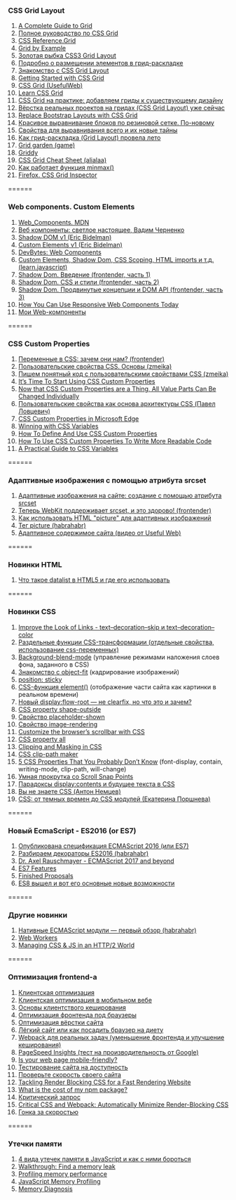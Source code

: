 ### CSS Grid Layout
1. [A Complete Guide to Grid](https://css-tricks.com/snippets/css/complete-guide-grid/)
2. [Полное руководство по CSS Grid](https://tuhub.ru/frontend/css-grid-complete-guide/)
3. [CSS Reference.Grid](https://tympanus.net/codrops/css_reference/grid/)
4. [Grid by Example](http://gridbyexample.com/)
5. [Золотая рыбка CSS3 Grid Layout](http://css-live.ru/css/zolotaya-rybka-css3-grid-layout.html) 
6. [Подробно о размещении элементов в грид-раскладке](http://css-live.ru/articles/podrobno-o-razmeshhenii-elementov-v-grid-raskladke-css-grid-layout.html)
7. [Знакомство с CSS Grid Layout](http://css-live.ru/articles/znakomstvo-s-css-grid-layout.html)
8. [Getting Started with CSS Grid](https://css-tricks.com/getting-started-css-grid/)
9. [CSS Grid (UsefulWeb)](https://www.youtube.com/watch?v=BmRtCQiBG1o&feature=youtu.be)
10. [Learn CSS Grid](http://learncssgrid.com/)
11. [CSS Grid на практике: добавляем гриды к существующему дизайну](http://css-live.ru/articles/css-grid-na-praktike-dobavlyaem-gridy-k-sushhestvuyushhemu-dizajnu.html)
12. [Вёрстка реальных проектов на гридах (CSS Grid Layout) уже сейчас](http://css-live.ru/articles/vyorstka-realnyx-proektov-na-gridax-css-grid-layout-uzhe-sejchas.html)
13. [Replace Bootstrap Layouts with CSS Grid](https://hacks.mozilla.org/2017/04/replace-bootstrap-layouts-with-css-grid/)
14. [Красивое выравнивание блоков по резиновой сетке. По-новому](http://css-live.ru/css/responsive-grid-css-grid-layout-auto-fill.html) 
15. [Свойства для выравнивания всего и их новые тайны](http://css-live.ru/articles-css/svojstva-dlya-vyravnivaniya-vsego-i-ix-novye-tajny.html)
16. [Как грид-раскладка (Grid Layout) провела лето](http://css-live.ru/articles/kak-grid-raskladka-grid-layout-provela-leto.html)
17. [Grid garden (game)](http://cssgridgarden.com)
18. [Griddy](http://www.griddy.io/?utm_source=forwebdev_twtr&utm_medium=announcement&utm_campaign=griddy--interaktivnaya-pesochnitsa-dlya-izuch)
19. [CSS Grid Cheat Sheet (alialaa)](https://alialaa.github.io/css-grid-cheat-sheet/)
20. [Как работает функция minmax()](http://css-live.ru/articles/kak-rabotaet-funkciya-minmax.html)
21. [Firefox. CSS Grid Inspector](https://developer.mozilla.org/en-US/docs/Tools/Page_Inspector/How_to/Examine_grid_layouts)

======

### Web components. Custom Elements
1. [Web_Components. MDN](https://developer.mozilla.org/en-US/docs/Web/Web_Components)
2. [Веб компоненты: светлое настоящее, Вадим Черненко](https://youtu.be/KjPsp_PVPuU)
3. [Shadow DOM v1 (Eric Bidelman)](https://developers.google.com/web/fundamentals/getting-started/primers/shadowdom)
4. [Custom Elements v1 (Eric Bidelman)](https://developers.google.com/web/fundamentals/getting-started/primers/customelements)
5. [DevBytes: Web Components](https://www.youtube.com/watch?v=T5y_lmLngAk&list=PLOU2XLYxmsIJkA_W95NDrjdkk3dR6Jq4w&index=1)
6. [Custom Elements, Shadow Dom, CSS Scoping, HTML imports и т.д. (learn.javascript)](https://learn.javascript.ru/webcomponents)
7. [Shadow Dom. Введение (frontender, часть 1)](http://frontender.info/shadowdom/)
8. [Shadow Dom. CSS и стили (frontender, часть 2)](http://frontender.info/shadowdom-201/)
9. [Shadow Dom. Продвинутые концепции и DOM API (frontender, часть 3)](http://frontender.info/shadowdom-301/)
10. [How You Can Use Responsive Web Components Today](https://www.sitepoint.com/responsive-web-components/)
11. [Мои Web-компоненты](https://github.com/KAnastasiya/Web_components)

======

### CSS Custom Properties
1. [Переменные в CSS: зачем они нам? (frontender)](http://frontender.info/css-variables-why-should-you-care/)
2. [Пользовательские свойства CSS. Основы (zmeika)](http://zmeika.name/2017/03/02/custom-css-properties-basics.html)
3. [Пишем понятный код с пользовательскими свойствами CSS (zmeika)](http://zmeika.name/2017/03/09/readable-css.html)
4. [It’s Time To Start Using CSS Custom Properties](https://www.smashingmagazine.com/2017/04/start-using-css-custom-properties/)
5. [Now that CSS Custom Properties are a Thing, All Value Parts Can Be Changed Individually](https://css-tricks.com/now-css-custom-properties-thing-value-parts-can-changed-individually/)
6. [Пользовательские свойства как основа архитектуры CSS (Павел Ловцевич)](https://www.youtube.com/watch?v=MmlJYjnHXhM)
7. [CSS Custom Properties in Microsoft Edge](https://blogs.windows.com/msedgedev/2017/03/24/css-custom-properties/#FejEgroStbJlMRtg.97)
8. [Winning with CSS Variables](https://vgpena.github.io/winning-with-css-variables/)
9. [How To Define And Use CSS Custom Properties](http://vanseodesign.com/css/custom-properties/)
10. [How To Use CSS Custom Properties To Write More Readable Code](http://vanseodesign.com/css/custom-properties-and-readability/)
11. [A Practical Guide to CSS Variables](https://www.sitepoint.com/practical-guide-css-variables-custom-properties/)

======

### Адаптивные изображения с помощью атрибута srcset
1. [Адаптивные изображения на сайте: создание с помощью атрибута srcset](https://webformyself.com/adaptivnye-izobrazheniya-na-sajte-sozdanie-s-pomoshhyu-atributa-srcset/)
2. [Теперь WebKit поддерживает srcset, и это здорово! (frontender)](https://frontender.info/webkit-implements-srcset-and-why-its-a-good-thing/)
3. [Как использовать HTML "picture" для адаптивных изображений](https://webdesign.tutsplus.com/ru/tutorials/quick-tip-how-to-use-html5-picture-for-responsive-images--cms-21015)
4. [Тег picture (habrahabr)](https://habrahabr.ru/post/237991/)
5. [Адаптивное содержимое сайта (видео от Useful Web)](https://www.youtube.com/watch?v=gjlyDPJh0Es)

======

### Новинки HTML
1. [Что такое datalist в HTML5 и где его использовать](https://frontender.info/what-are-html5-datalists-and-when-to-use-them/)

======

### Новинки CSS
1. [Improve the Look of Links - text–decoration–skip и text–decoration–color](http://thenewcode.com/1168/Improve-the-Look-of-Links-with-the-CSS-Text-Decoration-Module?ct=t(hamail_20170115))
2. [Раздельные функции CSS-трансформации (отдельные свойства, использование css-переменных)](http://css-live.ru/tricks/tryuk-razdelnye-funkcii-css-transformacii.html)
3. [Background-blend-mode](http://css.yoksel.ru/background-blend-mode/) (управление режимами наложения слоев фона, заданного в CSS)
4. [Знакомство с object-fit](http://css-live.ru/articles/znakomstvo-s-object-fit.html) (кадрирование изображений)
5. [position: sticky](https://htmlhook.ru/position-sticky.html)
6. [CSS-функция element()](http://css-live.ru/articles/css-funkciya-element.html) (отображение части сайта как картинки в реальном времени)
7. [Новый display:flow-root — не clearfix, но что это и зачем?](http://css-live.ru/faq/displayflow-root-not-clearfix.html)
8. [CSS property shape-outside](https://css-tricks.com/almanac/properties/s/shape-outside/)
9. [Свойство placeholder-shown](https://css-tricks.com/almanac/selectors/p/placeholder-shown/)
10. [Свойство image-rendering](https://css-tricks.com/almanac/properties/i/image-rendering/)
11. [Customize the browser’s scrollbar with CSS](https://scotch.io/tutorials/customize-the-browsers-scrollbar-with-css)
12. [CSS property all](https://css-tricks.com/almanac/properties/a/all/)
13. [Clipping and Masking in CSS](https://css-tricks.com/clipping-masking-css/)
14. [CSS clip-path maker](http://bennettfeely.com/clippy/)
15. [5 CSS Properties That You Probably Don’t Know](http://developer.telerik.com/topics/web-development/5-css-properties-probably-still-dont-know/amp/) (font-display, contain, writing-mode, clip-path, will-change)
16. [Умная прокрутка со Scroll Snap Points](http://css.yoksel.ru/scroll-snap/)
17. [Парадоксы display:contents и будущее текста в CSS](http://css-live.ru/css/paradoksy-displaycontents-i-budushhee-teksta-v-css.html)
18. [Вы не знаете CSS (Антон Немцев)](https://www.youtube.com/watch?v=VoA-aQu75Xk) 
19. [CSS: от темных времен до CSS модулей (Екатерина Поршнева)](https://www.youtube.com/watch?v=_uFFP_NFRtw) 

======

### Новый EcmaScript - ES2016 (or ES7)
1. [Опубликована спецификация ECMAScript 2016 (или ES7)](http://getinstance.info/news/es7-released/)
2. [Разбираем декораторы ES2016 (habrahabr)](https://habrahabr.ru/post/277021/)
3. [Dr. Axel Rauschmayer - ECMAScript 2017 and beyond](https://youtu.be/5Kw4XVSb4P4)
4. [ES7 Features](https://h3manth.com/new/blog/2015/es7-features/)
5. [Finished Proposals](https://github.com/tc39/proposals/blob/master/finished-proposals.md)
6. [ES8 вышел и вот его основные новые возможности](https://habrahabr.ru/post/332900/)

======

### Другие новинки
1. [Нативные ECMAScript модули — первый обзор (habrahabr)](https://habrahabr.ru/company/tuturu/blog/326716/)
2. [Web Workers](https://www.youtube.com/watch?v=t_hrcpT6oYQ)
3. [Managing CSS & JS in an HTTP/2 World](https://www.viget.com/articles/managing-css-js-http-2?amp=true)

======

### Оптимизация frontend-а
1. [Клиентская оптимизация](https://www.youtube.com/watch?v=pGY5pEe0Q1U)
2. [Клиентская оптимизация в мобильном вебе](https://www.youtube.com/watch?v=PLtLUegK9z0)
3. [Основы клиентствого кеширования](http://html5.by/blog/cache)
4. [Оптимизация фронтенда под браузеры](https://habrahabr.ru/company/badoo/blog/322988/?mobile=no)
5. [Оптимизация вёрстки сайта](https://youtu.be/1_7Z_jdTJK4)
6. [Лёгкий сайт или как посадить браузер на диету](https://habrahabr.ru/post/178561/)
7. [Webpack для реальных задач (уменьшение фронтенда и улучшение кеширования)](https://www.youtube.com/watch?v=8op8ZtKsrSA)
8. [PageSpeed Insights (тест на производительность от Google)](https://developers.google.com/speed/pagespeed/insights/)
9. [Is your web page mobile-friendly?](https://search.google.com/search-console/mobile-friendly?utm_source=psi&utm_medium=link&utm_campaign=psi-ux-banner&hl=en-US&url=https%3A%2F%2Fkanastasiya.github.io%2FKlumba%2F%23%2F)
10. [Тестирование сайта на доступность](http://wave.webaim.org/report#/google.com)
11. [Проверьте скорость своего сайта](https://webo.in/)
12. [Tackling Render Blocking CSS for a Fast Rendering Website](https://www.sitepoint.com/critical-rendering-path-css-fast-loading-website/)
13. [What is the cost of my npm package?](https://cost-of-modules.herokuapp.com/)
14. [Критический запрос](https://medium.com/devschacht/the-critical-request-ac20b5267e4a)
15. [Critical CSS and Webpack: Automatically Minimize Render-Blocking CSS](https://vuejsdevelopers.com/2017/07/24/critical-css-webpack/)
16. [Гонка за скоростью](https://medium.com/devschacht/speeding-up-loading-in-the-era-of-smartphones-f9fa0f6ac672)

======

### Утечки памяти
1. [4 вида утечек памяти в JavaScript и как с ними бороться](https://habrahabr.ru/post/309318/)
2. [Walkthrough: Find a memory leak](https://msdn.microsoft.com/en-us/library/jj819178.aspx)
3. [Profiling memory performance](https://developer.chrome.com/devtools/docs/heap-profiling)
4. [JavaScript Memory Profiling](https://developer.chrome.com/devtools/docs/javascript-memory-profiling)
5. [Memory Diagnosis](https://developers.google.com/web/tools/chrome-devtools/profile/memory-problems/memory-diagnosis?hl=en)
